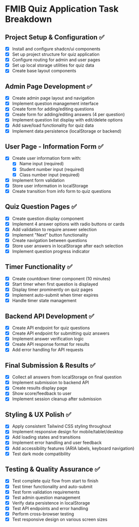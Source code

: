 # FMIB Quiz Application Task Breakdown

## Project Setup & Configuration ✅
- [x] Install and configure shadcn/ui components
- [x] Set up project structure for quiz application
- [x] Configure routing for admin and user pages
- [x] Set up local storage utilities for quiz data
- [x] Create base layout components

## Admin Page Development ✅
- [x] Create admin page layout and navigation
- [x] Implement question management interface
- [x] Create form for adding/editing questions
- [x] Create form for adding/editing answers (4 per question)
- [x] Implement question list display with edit/delete options
- [x] Add save/load functionality for quiz data
- [x] Implement data persistence (localStorage or backend)

## User Page - Information Form ✅
- [x] Create user information form with:
  - [x] Name input (required)
  - [x] Student number input (required)
  - [x] Class number input (required)
- [x] Implement form validation
- [x] Store user information in localStorage
- [x] Create transition from info form to quiz questions

## Quiz Question Pages ✅
- [x] Create question display component
- [x] Implement 4 answer options with radio buttons or cards
- [x] Add validation to require answer selection
- [x] Implement "Next" button functionality
- [x] Create navigation between questions
- [x] Store user answers in localStorage after each selection
- [x] Implement question progress indicator

## Timer Functionality ✅
- [x] Create countdown timer component (10 minutes)
- [x] Start timer when first question is displayed
- [x] Display timer prominently on quiz pages
- [x] Implement auto-submit when timer expires
- [x] Handle timer state management

## Backend API Development ✅
- [x] Create API endpoint for quiz questions
- [x] Create API endpoint for submitting quiz answers
- [x] Implement answer verification logic
- [x] Create API response format for results
- [x] Add error handling for API requests

## Final Submission & Results ✅
- [x] Collect all answers from localStorage on final question
- [x] Implement submission to backend API
- [x] Create results display page
- [x] Show score/feedback to user
- [x] Implement session cleanup after submission
## Styling & UX Polish ✅
- [x] Apply consistent Tailwind CSS styling throughout
- [x] Implement responsive design for mobile/tablet/desktop
- [x] Add loading states and transitions
- [x] Implement error handling and user feedback
- [x] Add accessibility features (ARIA labels, keyboard navigation)
- [x] Test dark mode compatibility

## Testing & Quality Assurance ✅
- [x] Test complete quiz flow from start to finish
- [x] Test timer functionality and auto-submit
- [x] Test form validation requirements
- [x] Test admin question management
- [x] Verify data persistence in localStorage
- [x] Test API endpoints and error handling
- [x] Perform cross-browser testing
- [x] Test responsive design on various screen sizes